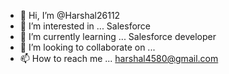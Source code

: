- 👋 Hi, I’m @Harshal26112
- 👀 I’m interested in ... Salesforce
- 🌱 I’m currently learning ... Salesforce developer
- 💞️ I’m looking to collaborate on ...
- 📫 How to reach me ... harshal4580@gmail.com

<!---
Harshal26112/Harshal26112 is a ✨ special ✨ repository because its `README.md` (this file) appears on your GitHub profile.
You can click the Preview link to take a look at your changes.
--->
